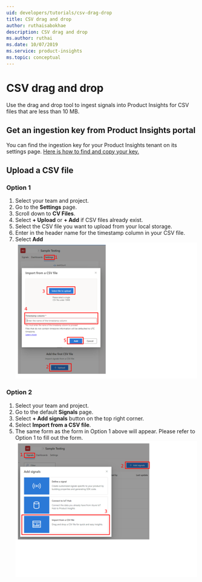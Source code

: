 ```yaml
---
uid: developers/tutorials/csv-drag-drop
title: CSV drag and drop
author: ruthaisabokhae
description: CSV drag and drop
ms.author: ruthai
ms.date: 10/07/2019
ms.service: product-insights
ms.topic: conceptual
---
```

# CSV drag and drop
Use the drag and drop tool to ingest signals into Product Insights for CSV files that are less than 10 MB.

## Get an ingestion key from Product Insights portal
You can find the ingestion key for your Product Insights tenant on its settings page. [Here is how to find and copy your key.](api-token)

## Upload a CSV file

### Option 1
1. Select your team and project.
2. Go to the **Settings** page.
3. Scroll down to **CV Files**.
4. Select **+ Upload** or **+ Add** if CSV files already exist.
5. Select the CSV file you want to upload from your local storage.
6. Enter in the header name for the timestamp column in your CSV file.
7. Select **Add**
    ![CSV drag drop settings screenshot](csv-drag-drop-settings.png)

### Option 2
1. Select your team and project.
2. Go to the default **Signals** page.
3. Select **+ Add signals** button on the top right corner.
4. Select **Import from a CSV file**.
5. The same form as the form in Option 1 above will appear. Please refer to Option 1 to fill out the form.
    ![CSV drag drop signals screenshot](csv-drag-drop-signals.png)
